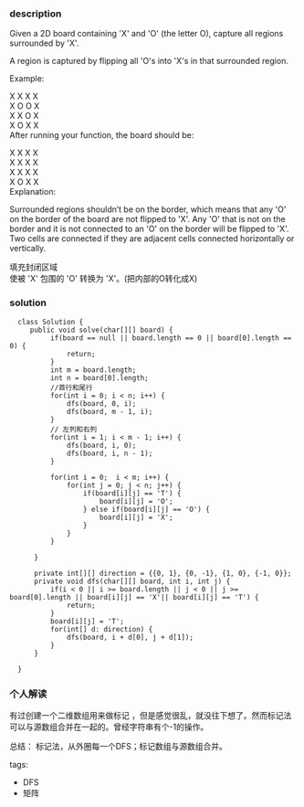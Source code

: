 ### description    
  Given a 2D board containing 'X' and 'O' (the letter O), capture all regions surrounded by 'X'.  
    
  A region is captured by flipping all 'O's into 'X's in that surrounded region.  
    
  Example:  
    
  X X X X  
  X O O X  
  X X O X  
  X O X X  
  After running your function, the board should be:  
    
  X X X X  
  X X X X  
  X X X X  
  X O X X  
  Explanation:  
    
  Surrounded regions shouldn’t be on the border, which means that any 'O' on the border of the board are not flipped to 'X'. Any 'O' that is not on the border and it is not connected to an 'O' on the border will be flipped to 'X'. Two cells are connected if they are adjacent cells connected horizontally or vertically.  
    
  填充封闭区域  
  使被 'X' 包围的 'O' 转换为 'X'。(把内部的O转化成X)  
### solution    
```    
  class Solution {  
     public void solve(char[][] board) {  
          if(board == null || board.length == 0 || board[0].length == 0) {  
              return;  
          }  
          int m = board.length;  
          int n = board[0].length;  
          //首行和尾行  
          for(int i = 0; i < n; i++) {  
              dfs(board, 0, i);  
              dfs(board, m - 1, i);  
          }  
          // 左列和右列  
          for(int i = 1; i < m - 1; i++) {  
              dfs(board, i, 0);  
              dfs(board, i, n - 1);  
          }  
            
          for(int i = 0;  i < m; i++) {  
              for(int j = 0; j < n; j++) {  
                  if(board[i][j] == 'T') {  
                      board[i][j] = 'O';  
                  } else if(board[i][j] == 'O') {  
                      board[i][j] = 'X';  
                  }  
              }  
          }  
    
      }  
        
      private int[][] direction = {{0, 1}, {0, -1}, {1, 0}, {-1, 0}};  
      private void dfs(char[][] board, int i, int j) {  
          if(i < 0 || i >= board.length || j < 0 || j >= board[0].length || board[i][j] == 'X'|| board[i][j] == 'T') {  
              return;  
          }  
          board[i][j] = 'T';  
          for(int[] d: direction) {  
              dfs(board, i + d[0], j + d[1]);  
          }  
      }  
    
  }  
```    
    
### 个人解读    
  有过创建一个二维数组用来做标记 ，但是感觉很乱，就没往下想了。然而标记法可以与源数组合并在一起的。曾经字符串有个-1的操作。  
    
  总结： 标记法，从外圈每一个DFS；标记数组与源数组合并。  
    
tags:    
  -  DFS  
  -  矩阵  
